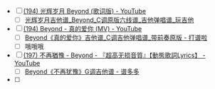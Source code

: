 - [ ] [(194) 光辉岁月 Beyond (歌词版) - YouTube](https://www.youtube.com/watch?v=HyChySXLyPk)
	- [ ] [光辉岁月吉他谱_Beyond_C调原版六线谱_吉他弹唱谱_玩吉他](https://www.wanjita.com/jita-3352.html)
- [ ] [(194) Beyond - 真的爱你 (MV) - YouTube](https://www.youtube.com/watch?v=CtRQVrhg1HY)
	- [ ] [Beyond《真的爱你》吉他谱_C调吉他弹唱谱_带前奏原版 - 打谱啦](https://www.dapula.com/show/13264.html)
	- [ ] 哦哦哦
- [ ] [(197) 不再猶豫 - Beyond - 『超高无损音質』【動態歌詞Lyrics】 - YouTube](https://www.youtube.com/watch?v=CFuJ5UGUlS8)
	- [ ] [Beyond《不再犹豫》G调吉他谱 - 谱多多](https://puduoduo123.com/43146.html)
- [ ] 